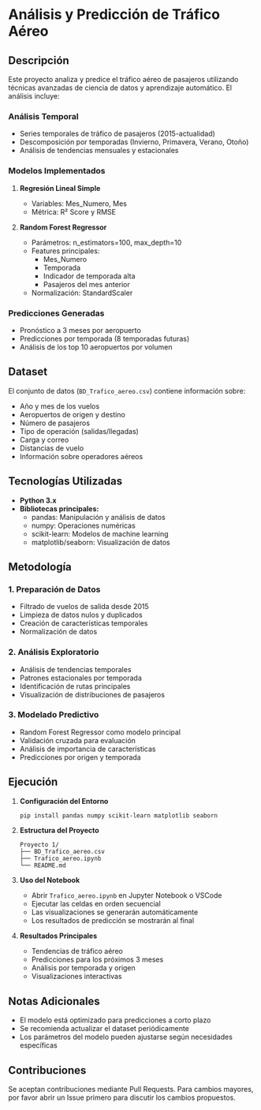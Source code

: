 # Análisis y Predicción de Tráfico Aéreo

## Descripción
Este proyecto analiza y predice el tráfico aéreo de pasajeros utilizando técnicas avanzadas de ciencia de datos y aprendizaje automático. El análisis incluye:

### Análisis Temporal
- Series temporales de tráfico de pasajeros (2015-actualidad)
- Descomposición por temporadas (Invierno, Primavera, Verano, Otoño)
- Análisis de tendencias mensuales y estacionales

### Modelos Implementados
1. **Regresión Lineal Simple**
   - Variables: Mes_Numero, Mes
   - Métrica: R² Score y RMSE
   
2. **Random Forest Regressor**
   - Parámetros: n_estimators=100, max_depth=10
   - Features principales:
     - Mes_Numero
     - Temporada
     - Indicador de temporada alta
     - Pasajeros del mes anterior
   - Normalización: StandardScaler

### Predicciones Generadas
- Pronóstico a 3 meses por aeropuerto
- Predicciones por temporada (8 temporadas futuras)
- Análisis de los top 10 aeropuertos por volumen

## Dataset
El conjunto de datos (`BD_Trafico_aereo.csv`) contiene información sobre:
- Año y mes de los vuelos
- Aeropuertos de origen y destino
- Número de pasajeros
- Tipo de operación (salidas/llegadas)
- Carga y correo
- Distancias de vuelo
- Información sobre operadores aéreos

## Tecnologías Utilizadas
- **Python 3.x**
- **Bibliotecas principales:**
  - pandas: Manipulación y análisis de datos
  - numpy: Operaciones numéricas
  - scikit-learn: Modelos de machine learning
  - matplotlib/seaborn: Visualización de datos

## Metodología

### 1. Preparación de Datos
- Filtrado de vuelos de salida desde 2015
- Limpieza de datos nulos y duplicados
- Creación de características temporales
- Normalización de datos

### 2. Análisis Exploratorio
- Análisis de tendencias temporales
- Patrones estacionales por temporada
- Identificación de rutas principales
- Visualización de distribuciones de pasajeros

### 3. Modelado Predictivo
- Random Forest Regressor como modelo principal
- Validación cruzada para evaluación
- Análisis de importancia de características
- Predicciones por origen y temporada

## Ejecución

1. **Configuración del Entorno**
   ```bash
   pip install pandas numpy scikit-learn matplotlib seaborn
   ```

2. **Estructura del Proyecto**
   ```
   Proyecto 1/
   ├── BD_Trafico_aereo.csv
   ├── Trafico_aereo.ipynb
   └── README.md
   ```

3. **Uso del Notebook**
   - Abrir `Trafico_aereo.ipynb` en Jupyter Notebook o VSCode
   - Ejecutar las celdas en orden secuencial
   - Las visualizaciones se generarán automáticamente
   - Los resultados de predicción se mostrarán al final

4. **Resultados Principales**
   - Tendencias de tráfico aéreo
   - Predicciones para los próximos 3 meses
   - Análisis por temporada y origen
   - Visualizaciones interactivas

## Notas Adicionales
- El modelo está optimizado para predicciones a corto plazo
- Se recomienda actualizar el dataset periódicamente
- Los parámetros del modelo pueden ajustarse según necesidades específicas

## Contribuciones
Se aceptan contribuciones mediante Pull Requests. Para cambios mayores, por favor abrir un Issue primero para discutir los cambios propuestos.
